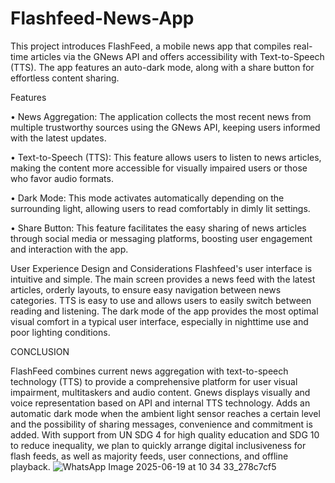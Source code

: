 # Flashfeed-News-App
This project introduces FlashFeed, a mobile news app that compiles real-time articles via the GNews API and offers accessibility with Text-to-Speech (TTS). The app features an auto-dark mode, along with a share button for effortless content sharing. 

Features

•	News Aggregation: The application collects the most recent news from multiple trustworthy sources using the GNews API, keeping users informed with the latest updates. 

•	Text-to-Speech (TTS): This feature allows users to listen to news articles, making the content more accessible for visually impaired users or those who favor audio formats.

•	Dark Mode: This mode activates automatically depending on the surrounding light, allowing users to read comfortably in dimly lit settings. 

•	Share Button: This feature facilitates the easy sharing of news articles through social media or messaging platforms, boosting user engagement and interaction with the app.

User Experience Design and Considerations
Flashfeed's user interface is intuitive and simple. The main screen provides a news feed with the latest articles, orderly layouts, to ensure easy navigation between news categories. TTS is easy to use and allows users to easily switch between reading and listening. The dark mode of the app provides the most optimal visual comfort in a typical user interface, especially in nighttime use and poor lighting conditions.


CONCLUSION 

FlashFeed combines current news aggregation with text-to-speech technology (TTS) to provide a comprehensive platform for user visual impairment, multitaskers and audio content. Gnews displays visually and voice representation based on API and internal TTS technology. Adds an automatic dark mode when the ambient light sensor reaches a certain level and the possibility of sharing messages, convenience and commitment is added. With support from UN SDG 4 for high quality education and SDG 10 to reduce inequality, we plan to quickly arrange digital inclusiveness for flash feeds, as well as majority feeds, user connections, and offline playback.
![WhatsApp Image 2025-06-19 at 10 34 33_278c7cf5](https://github.com/user-attachments/assets/51cf6d73-ef64-4c43-855c-c42cbfea0501)


